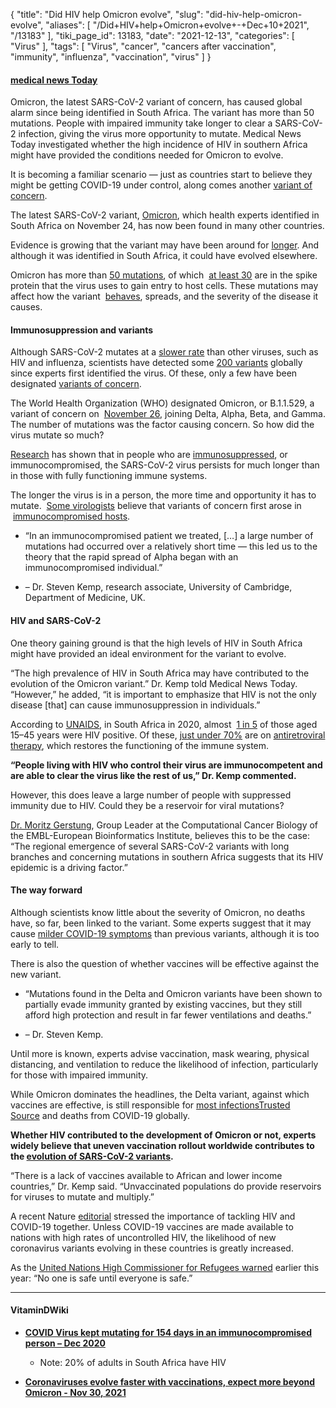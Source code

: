{
    "title": "Did HIV help Omicron evolve",
    "slug": "did-hiv-help-omicron-evolve",
    "aliases": [
        "/Did+HIV+help+Omicron+evolve+-+Dec+10+2021",
        "/13183"
    ],
    "tiki_page_id": 13183,
    "date": "2021-12-13",
    "categories": [
        "Virus"
    ],
    "tags": [
        "Virus",
        "cancer",
        "cancers after vaccination",
        "immunity",
        "influenza",
        "vaccination",
        "virus"
    ]
}


#### [medical news Today](https://www.medicalnewstoday.com/articles/did-hiv-help-omicron-evolve)

Omicron, the latest SARS-CoV-2 variant of concern, has caused global alarm since being identified in South Africa. The variant has more than 50 mutations. People with impaired immunity take longer to clear a SARS-CoV-2 infection, giving the virus more opportunity to mutate. Medical News Today investigated whether the high incidence of HIV in southern Africa might have provided the conditions needed for Omicron to evolve.

It is becoming a familiar scenario — just as countries start to believe they might be getting COVID-19 under control, along comes another [variant of concern](https://www.who.int/en/activities/tracking-SARS-CoV-2-variants/).

The latest SARS-CoV-2 variant, [Omicron](https://www.who.int/news/item/28-11-2021-update-on-omicron), which health experts identified in South Africa on November 24, has now been found in many other countries.

Evidence is growing that the variant may have been around for [longer](https://www.rivm.nl/en/news/omicron-variant-found-in-two-previous-test-samples). And although it was identified in South Africa, it could have evolved elsewhere.

Omicron has more than [50 mutations](https://www.medicalnewstoday.com/articles/covid-19-why-the-omicron-variant-has-scientists-worried#News-briefing-from-South-Africa), of which  [at least 30](https://www.nature.com/articles/d41586-021-03552-w) are in the spike protein that the virus uses to gain entry to host cells. These mutations may affect how the variant  [behaves](https://www.who.int/news/item/28-11-2021-update-on-omicron), spreads, and the severity of the disease it causes.

#### Immunosuppression and variants

Although SARS-CoV-2 mutates at a [slower rate](https://www.nature.com/articles/d41586-020-02544-6) than other viruses, such as HIV and influenza, scientists have detected some [200 variants](https://covid.cdc.gov/covid-data-tracker/#global-variant-report-map) globally since experts first identified the virus. Of these, only a few have been designated [variants of concern](https://www.cdc.gov/coronavirus/2019-ncov/variants/variant-info.html#Concern).

The World Health Organization (WHO) designated Omicron, or B.1.1.529, a variant of concern on  [November 26](https://www.who.int/news/item/28-11-2021-update-on-omicron), joining Delta, Alpha, Beta, and Gamma. The number of mutations was the factor causing concern. So how did the virus mutate so much?

[Research](https://www.nature.com/articles/s41586-021-03291-y) has shown that in people who are [immunosuppressed](https://www.cancer.gov/publications/dictionaries/cancer-terms/def/immunosuppressed), or immunocompromised, the SARS-CoV-2 virus persists for much longer than in those with fully functioning immune systems.

The longer the virus is in a person, the more time and opportunity it has to mutate.  [Some virologists](https://www.medicalnewstoday.com/articles/covid-19-why-the-omicron-variant-has-scientists-worried#A-variant-of-concern) believe that variants of concern first arose in  [immunocompromised hosts](https://jamanetwork.com/journals/jama/fullarticle/2779850).

* “In an immunocompromised patient we treated, <span>[…]</span> a large number of mutations had occurred over a relatively short time — this led us to the theory that the rapid spread of Alpha began with an immunocompromised individual.”

* – Dr. Steven Kemp, research associate, University of Cambridge, Department of Medicine, UK.

#### HIV and SARS-CoV-2

One theory gaining ground is that the high levels of HIV in South Africa might have provided an ideal environment for the variant to evolve.

“The high prevalence of HIV in South Africa may have contributed to the evolution of the Omicron variant.” Dr. Kemp told Medical News Today. “However,” he added, “it is important to emphasize that HIV is not the only disease <span>[that]</span> can cause immunosuppression in individuals.”

According to [UNAIDS](https://www.unaids.org/en), in South Africa in 2020, almost  [1 in 5](https://www.unaids.org/en/regionscountries/countries/southafrica) of those aged 15–45 years were HIV positive. Of these, [just under 70%](https://www.nature.com/articles/s41598-021-85154-0) are on [antiretroviral therapy](https://jamanetwork.com/journals/jama/article-abstract/187701), which restores the functioning of the immune system.

 **“People living with HIV who control their virus are immunocompetent and are able to clear the virus like the rest of us,” Dr. Kemp commented.** 

However, this does leave a large number of people with suppressed immunity due to HIV. Could they be a reservoir for viral mutations?

[Dr. Moritz Gerstung](https://www.ebi.ac.uk/about/people/moritz-gerstung), Group Leader at the Computational Cancer Biology of the EMBL-European Bioinformatics Institute, believes this to be the case: “The regional emergence of several SARS-CoV-2 variants with long branches and concerning mutations in southern Africa suggests that its HIV epidemic is a driving factor.”

#### The way forward

Although scientists know little about the severity of Omicron, no deaths have, so far, been linked to the variant. Some experts suggest that it may cause [milder COVID-19 symptoms](https://www.medicalnewstoday.com/articles/covid-19-why-the-omicron-variant-has-scientists-worried#News-briefing-from-South-Africa) than previous variants, although it is too early to tell.

There is also the question of whether vaccines will be effective against the new variant.

* “Mutations found in the Delta and Omicron variants have been shown to partially evade immunity granted by existing vaccines, but they still afford high protection and result in far fewer ventilations and deaths.”

* – Dr. Steven Kemp.

Until more is known, experts advise vaccination, mask wearing, physical distancing, and ventilation to reduce the likelihood of infection, particularly for those with impaired immunity.

While Omicron dominates the headlines, the Delta variant, against which vaccines are effective, is still responsible for [most infectionsTrusted Source](https://www.who.int/news/item/28-11-2021-update-on-omicron) and deaths from COVID-19 globally.

 **Whether HIV contributed to the development of Omicron or not, experts widely believe that uneven vaccination rollout worldwide contributes to the [evolution of SARS-CoV-2 variants](https://www.science.org/doi/10.1126/science.abj7364?url_ver=Z39.88-2003&rfr_id=ori:rid:crossref.org&rfr_dat=cr_pub%20%200pubmed).** 

“There is a lack of vaccines available to African and lower income countries,” Dr. Kemp said. “Unvaccinated populations do provide reservoirs for viruses to mutate and multiply.”

A recent Nature [editorial](https://www.nature.com/articles/d41586-021-03546-8) stressed the importance of tackling HIV and COVID-19 together. Unless COVID-19 vaccines are made available to nations with high rates of uncontrolled HIV, the likelihood of new coronavirus variants evolving in these countries is greatly increased.

As the [United Nations High Commissioner for Refugees warned](https://www.unhcr.org/uk/news/press/2021/5/60a7fc9b4/statement-no-one-safe-safe-need-global-response-covid-19.html) earlier this year: “No one is safe until everyone is safe.”

---

#### VitaminDWiki

*  **[COVID Virus kept mutating for 154 days in an immunocompromised person – Dec 2020](/posts/covid-virus-kept-mutating-for-154-days-in-an-immunocompromised-person)** 

   * Note: 20% of adults in South Africa have HIV

*  **[Coronaviruses evolve faster with vaccinations, expect more beyond Omicron - Nov 30, 2021](/posts/coronaviruses-evolve-faster-with-vaccinations-expect-more-beyond-omicron)**
